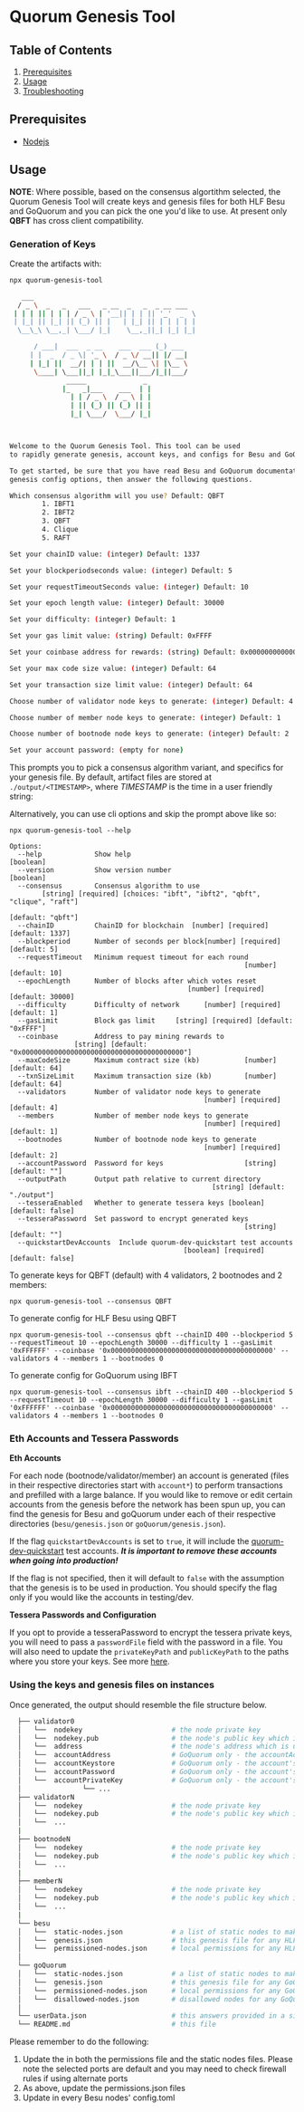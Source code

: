 # Quorum Genesis Tool

## Table of Contents

1. [Prerequisites](#prerequisites)
2. [Usage](#usage)
3. [Troubleshooting](#troubleshooting)

## Prerequisites

- [Nodejs](https://nodejs.org/en/download/)

## Usage

**NOTE**: Where possible, based on the consensus algortithm selected, the Quorum Genesis Tool will create keys and genesis files for both HLF Besu and GoQuorum and you can pick the one you'd like to use. At present only **QBFT** has cross client compatibility.

### Generation of Keys

Create the artifacts with:

```bash
npx quorum-genesis-tool

   ___
  / _ \  _   _   ___   _ __  _   _  _ __ ___
 | | | || | | | / _ \ | '__|| | | || '_'  _  \
 | |_| || |_| || (_) || |   | |_| || | | | | |
  \__\_\ \__,_| \___/ |_|    \__,_||_| |_| |_|

      / ___|  ___  _ __    ___  ___ (_) ___
     | |  _  / _ \| '_ \  / _ \/ __|| |/ __|
     | |_| ||  __/| | | ||  __/\__ \| |\__ \
      \____| \___||_| |_|_\___||___/|_||___/
              _____              _
             |_   _|___    ___  | |
               | | / _ \  / _ \ | |
               | || (_) || (_) || |
               |_| \___/  \___/ |_|



Welcome to the Quorum Genesis Tool. This tool can be used
to rapidly generate genesis, account keys, and configs for Besu and GoQuorum.

To get started, be sure that you have read Besu and GoQuorum documentation regarding
genesis config options, then answer the following questions.

Which consensus algorithm will you use? Default: QBFT
        1. IBFT1
        2. IBFT2
        3. QBFT
        4. Clique
        5. RAFT

Set your chainID value: (integer) Default: 1337

Set your blockperiodseconds value: (integer) Default: 5

Set your requestTimeoutSeconds value: (integer) Default: 10

Set your epoch length value: (integer) Default: 30000

Set your difficulty: (integer) Default: 1

Set your gas limit value: (string) Default: 0xFFFF

Set your coinbase address for rewards: (string) Default: 0x0000000000000000000000000000000000000000

Set your max code size value: (integer) Default: 64

Set your transaction size limit value: (integer) Default: 64

Choose number of validator node keys to generate: (integer) Default: 4

Choose number of member node keys to generate: (integer) Default: 1

Choose number of bootnode node keys to generate: (integer) Default: 2

Set your account password: (empty for none)


```

This prompts you to pick a consensus algorithm variant, and specifics for your genesis file. By default,
artifact files are stored at `./output/<TIMESTAMP>`, where _TIMESTAMP_ is the time in a user friendly string:

Alternatively, you can use cli options and skip the prompt above like so:

```
npx quorum-genesis-tool --help

Options:
  --help             Show help                                         [boolean]
  --version          Show version number                               [boolean]
  --consensus        Consensus algorithm to use
        [string] [required] [choices: "ibft", "ibft2", "qbft", "clique", "raft"]
                                                               [default: "qbft"]
  --chainID          ChainID for blockchain  [number] [required] [default: 1337]
  --blockperiod      Number of seconds per block[number] [required] [default: 5]
  --requestTimeout   Minimum request timeout for each round
                                                          [number] [default: 10]
  --epochLength      Number of blocks after which votes reset
                                            [number] [required] [default: 30000]
  --difficulty       Difficulty of network      [number] [required] [default: 1]
  --gasLimit         Block gas limit     [string] [required] [default: "0xFFFF"]
  --coinbase         Address to pay mining rewards to
                [string] [default: "0x0000000000000000000000000000000000000000"]
  --maxCodeSize      Maximum contract size (kb)           [number] [default: 64]
  --txnSizeLimit     Maximum transaction size (kb)        [number] [default: 64]
  --validators       Number of validator node keys to generate
                                                [number] [required] [default: 4]
  --members          Number of member node keys to generate
                                                [number] [required] [default: 1]
  --bootnodes        Number of bootnode node keys to generate
                                                [number] [required] [default: 2]
  --accountPassword  Password for keys                    [string] [default: ""]
  --outputPath       Output path relative to current directory
                                                  [string] [default: "./output"]
  --tesseraEnabled   Whether to generate tessera keys [boolean] [default: false]
  --tesseraPassword  Set password to encrypt generated keys
                                                          [string] [default: ""]
  --quickstartDevAccounts  Include quorum-dev-quickstart test accounts
                                           [boolean] [required] [default: false]
```

To generate keys for QBFT (default) with 4 validators, 2 bootnodes and 2 members:

```
npx quorum-genesis-tool --consensus QBFT
```

To generate config for HLF Besu using QBFT

```
npx quorum-genesis-tool --consensus qbft --chainID 400 --blockperiod 5 --requestTimeout 10 --epochLength 30000 --difficulty 1 --gasLimit '0xFFFFFF' --coinbase '0x0000000000000000000000000000000000000000' --validators 4 --members 1 --bootnodes 0
```

To generate config for GoQuorum using IBFT

```
npx quorum-genesis-tool --consensus ibft --chainID 400 --blockperiod 5 --requestTimeout 10 --epochLength 30000 --difficulty 1 --gasLimit '0xFFFFFF' --coinbase '0x0000000000000000000000000000000000000000' --validators 4 --members 1 --bootnodes 0
```

### Eth Accounts and Tessera Passwords

**Eth Accounts**

For each node (bootnode/validator/member) an account is generated (files in their respective directories start with `account*`) to perform transactions and prefilled with a large balance. If you would like to remove or edit certain accounts from the genesis before the network has been spun up, you can find the genesis for Besu and goQuorum under each of their respective directories (`besu/genesis.json` or `goQuorum/genesis.json`). 

If the flag `quickstartDevAccounts` is set to `true`, it will include the [quorum-dev-quickstart](https://github.com/ConsenSys/quorum-dev-quickstart) test accounts. _**It is important to remove these accounts when going into production!**_

If the flag is not specified, then it will default to `false` with the assumption that the genesis is to be used in production. You should specify the flag only if you would like the accounts in testing/dev.

**Tessera Passwords and Configuration**

If you opt to provide a tesseraPassword to encrypt the tessera private keys, you will need to pass a `passwordFile` field with the password in a file. You will also need to update the `privateKeyPath` and `publicKeyPath` to the paths where you store your keys. See more [here](https://docs.tessera.consensys.net/en/stable/HowTo/Configure/Keys/File-Based-Key-Pairs/).

### Using the keys and genesis files on instances

Once generated, the output should resemble the file structure below.

```bash
  ├── validator0
  │   └──  nodekey                      # the node private key
  │   └──  nodekey.pub                  # the node's public key which is used in the enode
  │   └──  address                      # the node's address which is used to vote the validator in/out
  │   └──  accountAddress               # GoQuorum only - the accountAddress
  │   └──  accountKeystore              # GoQuorum only - the account's v3 keystore
  │   └──  accountPassword              # GoQuorum only - the account's password (you would have supplied this)
  │   └──  accountPrivateKey            # GoQuorum only - the account's private key
  │               └── ...
  ├── validatorN
  │   └──  nodekey                      # the node private key
  │   └──  nodekey.pub                  # the node's public key which is used in the enode
  │   └──  ...
  |
  ├── bootnodeN
  │   └──  nodekey                      # the node private key
  │   └──  nodekey.pub                  # the node's public key which is used in the enode
  │   └──  ...
  |
  ├── memberN
  │   └──  nodekey                      # the node private key
  │   └──  nodekey.pub                  # the node's public key which is used in the enode
  │   └──  ...
  |
  └── besu
  │   └──  static-nodes.json            # a list of static nodes to make peering faster
  │   └──  genesis.json                 # this genesis file for any HLF Besu nodes
  │   └──  permissioned-nodes.json      # local permissions for any HLF Besu node
  │
  └── goQuorum
  │   └──  static-nodes.json            # a list of static nodes to make peering faster
  │   └──  genesis.json                 # this genesis file for any GoQuorum nodes
  │   └──  permissioned-nodes.json      # local permissions for any GoQuorum node
  │   └──  disallowed-nodes.json        # disallowed nodes for any GoQuorum node ie this new nodes will not connect to any nodes on this list
  │
  └── userData.json                     # this answers provided in a single map
  └── README.md                         # this file

```

Please remember to do the following:

1. Update the **<HOST>** in both the permissions file and the static nodes files. Please note the selected ports are default and you may need to check firewall rules if using alternate ports
2. As above, update the permissions.json files
3. Update **<HOST>** in every Besu nodes' config.toml
